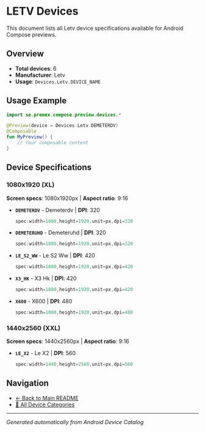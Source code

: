 # LETV Devices

This document lists all Letv device specifications available for Android Compose previews.

## Overview

- **Total devices**: 6
- **Manufacturer**: Letv
- **Usage**: `Devices.Letv.DEVICE_NAME`

## Usage Example

```kotlin
import se.premex.compose.preview.devices.*

@Preview(device = Devices.Letv.DEMETERDV)
@Composable
fun MyPreview() {
    // Your composable content
}
```

## Device Specifications

### 1080x1920 (XL)

**Screen specs**: 1080x1920px | **Aspect ratio**: 9:16

- **`DEMETERDV`** - Demeterdv | **DPI**: 320
  ```kotlin
  spec:width=1080,height=1920,unit=px,dpi=320
  ```

- **`DEMETERUHD`** - Demeteruhd | **DPI**: 320
  ```kotlin
  spec:width=1080,height=1920,unit=px,dpi=320
  ```

- **`LE_S2_WW`** - Le S2 Ww | **DPI**: 420
  ```kotlin
  spec:width=1080,height=1920,unit=px,dpi=420
  ```

- **`X3_HK`** - X3 Hk | **DPI**: 420
  ```kotlin
  spec:width=1080,height=1920,unit=px,dpi=420
  ```

- **`X600`** - X600 | **DPI**: 480
  ```kotlin
  spec:width=1080,height=1920,unit=px,dpi=480
  ```

### 1440x2560 (XXL)

**Screen specs**: 1440x2560px | **Aspect ratio**: 9:16

- **`LE_X2`** - Le X2 | **DPI**: 560
  ```kotlin
  spec:width=1440,height=2560,unit=px,dpi=560
  ```

## Navigation

- [← Back to Main README](../../README.md)
- [📱 All Device Categories](../README.md)

---
*Generated automatically from Android Device Catalog*
